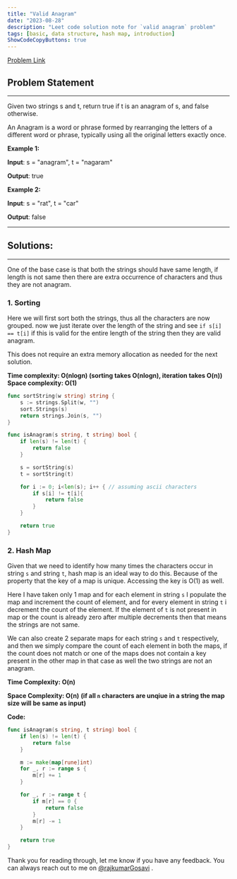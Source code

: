 ```yaml
---
title: "Valid Anagram"
date: "2023-08-28"
description: "Leet code solution note for `valid anagram` problem"
tags: [basic, data structure, hash map, introduction]
ShowCodeCopyButtons: true
---
```


[Problem Link](https://leetcode.com/problems/valid-anagram)

## Problem Statement
-----------------

Given two strings s and t, return true if t is an anagram of s, and false otherwise.

An Anagram is a word or phrase formed by rearranging the letters of a different word or phrase, typically using all the original letters exactly once.

**Example 1:**

**Input**: s = "anagram", t = "nagaram"

**Output**: true

**Example 2:**

**Input**: s = "rat", t = "car"

**Output**: false


---
## Solutions:
---

One of the base case is that both the strings should have same length, if length is not same then there are extra occurrence of characters and thus they are not anagram.

### 1. Sorting

Here we will first sort both the strings, thus all the characters are now grouped.
now we just iterate over the length of the string and see 
`if s[i] == t[i]` if this is valid for the entire length of the string then they are valid anagram.

This does not require an extra memory allocation as needed for the next solution.
  
**Time complexity: O(nlogn) (sorting takes O(nlogn), iteration takes O(n))**  
**Space complexity: O(1)**

```go
func sortString(w string) string {
    s := strings.Split(w, "")
    sort.Strings(s)
    return strings.Join(s, "")
}

func isAnagram(s string, t string) bool {
    if len(s) != len(t) {
        return false
    }

    s = sortString(s)
    t = sortString(t)

    for i := 0; i<len(s); i++ { // assuming ascii characters
        if s[i] != t[i]{
            return false
        }
    }

    return true
}
```

### 2. Hash Map

Given that we need to identify how many times the characters occur in string `s` and string `t`, hash map is an ideal way to do this. Because of the property that the key of a map is unique. Accessing the key is O(1) as well.

Here I have taken only 1 map and for each element in string `s` I populate the map and increment the count of element, and for every element in string `t` i decrement the count of the element. If the element of `t` is not present in map or the count is already zero after multiple decrements then that means the strings are not same.

We can also create 2 separate maps for each string `s` and `t` respectively, and then we simply compare the count of each element in both the maps, if the count does not match or one of the maps does not contain a key present in the other map in that case as well the two strings are not an anagram.

**Time Complexity: O(n)**

**Space Complexity: O(n)**
**(if all `n` characters are unqiue in a string the map size will be same as input)**

**Code:**

```go
func isAnagram(s string, t string) bool {
    if len(s) != len(t) {
        return false
    }

    m := make(map[rune]int)
    for _, r := range s {
        m[r] += 1
    }

    for _, r := range t {
        if m[r] == 0 {
            return false
        }
        m[r] -= 1
    }

    return true
}
```

Thank you for reading through, let me know if you have any feedback. You can always reach out to me on [@rajkumarGosavi](https://twitter.com/rajkumarGosavi) .